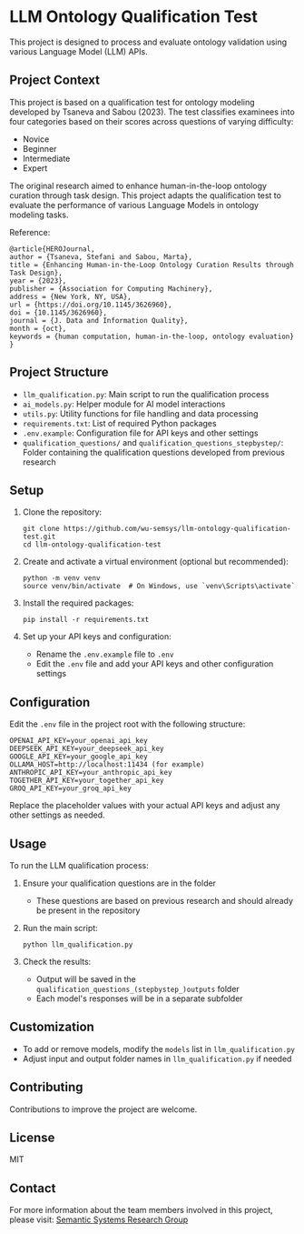 # LLM Ontology Qualification Test

This project is designed to process and evaluate ontology validation using various Language Model (LLM) APIs.

## Project Context

This project is based on a qualification test for ontology modeling developed by Tsaneva and Sabou (2023). The test classifies examinees into four categories based on their scores across questions of varying difficulty:

- Novice
- Beginner
- Intermediate
- Expert

The original research aimed to enhance human-in-the-loop ontology curation through task design. This project adapts the qualification test to evaluate the performance of various Language Models in ontology modeling tasks.

Reference:
```
@article{HEROJournal,
author = {Tsaneva, Stefani and Sabou, Marta},
title = {Enhancing Human-in-the-Loop Ontology Curation Results through Task Design},
year = {2023},
publisher = {Association for Computing Machinery},
address = {New York, NY, USA},
url = {https://doi.org/10.1145/3626960},
doi = {10.1145/3626960},
journal = {J. Data and Information Quality},
month = {oct},
keywords = {human computation, human-in-the-loop, ontology evaluation}
}
```

## Project Structure

- `llm_qualification.py`: Main script to run the qualification process
- `ai_models.py`: Helper module for AI model interactions
- `utils.py`: Utility functions for file handling and data processing
- `requirements.txt`: List of required Python packages
- `.env.example`: Configuration file for API keys and other settings
- `qualification_questions/` and `qualification_questions_stepbystep/`: Folder containing the qualification questions developed from previous research

## Setup

1. Clone the repository:
   ```
   git clone https://github.com/wu-semsys/llm-ontology-qualification-test.git
   cd llm-ontology-qualification-test
   ```

2. Create and activate a virtual environment (optional but recommended):
   ```
   python -m venv venv
   source venv/bin/activate  # On Windows, use `venv\Scripts\activate`
   ```

3. Install the required packages:
   ```
   pip install -r requirements.txt
   ```

4. Set up your API keys and configuration:
   - Rename the `.env.example` file to `.env`
   - Edit the `.env` file and add your API keys and other configuration settings

## Configuration

Edit the `.env` file in the project root with the following structure:

```
OPENAI_API_KEY=your_openai_api_key
DEEPSEEK_API_KEY=your_deepseek_api_key
GOOGLE_API_KEY=your_google_api_key
OLLAMA_HOST=http://localhost:11434 (for example)
ANTHROPIC_API_KEY=your_anthropic_api_key
TOGETHER_API_KEY=your_together_api_key
GROQ_API_KEY=your_groq_api_key
```

Replace the placeholder values with your actual API keys and adjust any other settings as needed.

## Usage

To run the LLM qualification process:

1. Ensure your qualification questions are in the folder
   - These questions are based on previous research and should already be present in the repository

2. Run the main script:
   ```
   python llm_qualification.py
   ```

3. Check the results:
   - Output will be saved in the `qualification_questions_(stepbystep_)outputs` folder
   - Each model's responses will be in a separate subfolder

## Customization

- To add or remove models, modify the `models` list in `llm_qualification.py`
- Adjust input and output folder names in `llm_qualification.py` if needed

## Contributing

Contributions to improve the project are welcome.

## License

MIT

## Contact

For more information about the team members involved in this project, please visit:
[Semantic Systems Research Group](https://semantic-systems.org/team/)